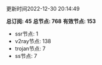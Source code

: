 更新时间2022-12-30 20:14:49

**总订阅: 45**
**总节点: 768**
**有效节点: 153**
- ssr节点: 1
- v2ray节点: 138
- trojan节点: 7
- ss节点: 7
